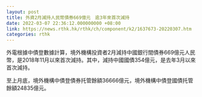 ```yaml
---
layout: post
title: 外資2月減持人民幣債券669億元　逾3年來首次減持
date: 2022-03-07 22:36:12.000000000 +08:00
link: https://news.rthk.hk/rthk/ch/component/k2/1637673-20220307.htm
categories: rthk
---
```


外電根據中債登數據計算，境外機構投資者2月減持中國銀行間債券669億元人民幣，是2018年11月以來首次減持。其中，減持中國國債354億元，是去年3月以來首次減持。

至上月底，境外機構中債登債券托管餘額36666億元，境外機構中債登國債托管餘額24835億元。
